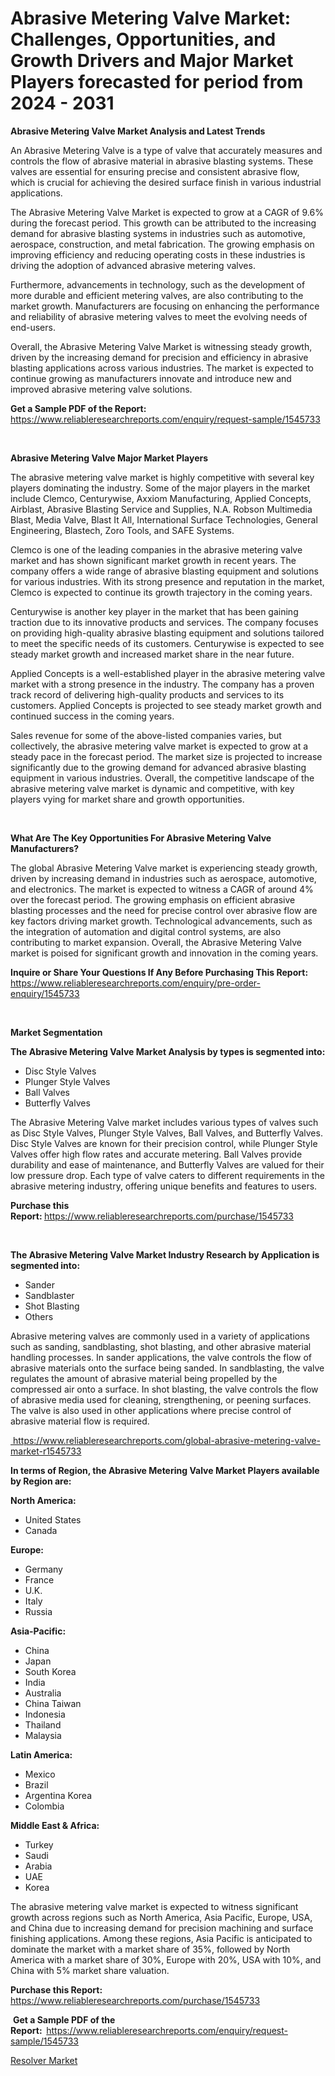 <p><h1>Abrasive Metering Valve Market: Challenges, Opportunities, and Growth Drivers and Major Market Players forecasted for period from 2024 - 2031</h1></p><p><strong>Abrasive Metering Valve Market Analysis and Latest Trends</strong></p>
<p><p>An Abrasive Metering Valve is a type of valve that accurately measures and controls the flow of abrasive material in abrasive blasting systems. These valves are essential for ensuring precise and consistent abrasive flow, which is crucial for achieving the desired surface finish in various industrial applications.</p><p>The Abrasive Metering Valve Market is expected to grow at a CAGR of 9.6% during the forecast period. This growth can be attributed to the increasing demand for abrasive blasting systems in industries such as automotive, aerospace, construction, and metal fabrication. The growing emphasis on improving efficiency and reducing operating costs in these industries is driving the adoption of advanced abrasive metering valves.</p><p>Furthermore, advancements in technology, such as the development of more durable and efficient metering valves, are also contributing to the market growth. Manufacturers are focusing on enhancing the performance and reliability of abrasive metering valves to meet the evolving needs of end-users.</p><p>Overall, the Abrasive Metering Valve Market is witnessing steady growth, driven by the increasing demand for precision and efficiency in abrasive blasting applications across various industries. The market is expected to continue growing as manufacturers innovate and introduce new and improved abrasive metering valve solutions.</p></p>
<p><strong>Get a Sample PDF of the Report:&nbsp;</strong> <a href="https://www.reliableresearchreports.com/enquiry/request-sample/1545733">https://www.reliableresearchreports.com/enquiry/request-sample/1545733</a></p>
<p>&nbsp;</p>
<p><strong>Abrasive Metering Valve Major Market Players</strong></p>
<p><p>The abrasive metering valve market is highly competitive with several key players dominating the industry. Some of the major players in the market include Clemco, Centurywise, Axxiom Manufacturing, Applied Concepts, Airblast, Abrasive Blasting Service and Supplies, N.A. Robson Multimedia Blast, Media Valve, Blast It All, International Surface Technologies, General Engineering, Blastech, Zoro Tools, and SAFE Systems.</p><p>Clemco is one of the leading companies in the abrasive metering valve market and has shown significant market growth in recent years. The company offers a wide range of abrasive blasting equipment and solutions for various industries. With its strong presence and reputation in the market, Clemco is expected to continue its growth trajectory in the coming years.</p><p>Centurywise is another key player in the market that has been gaining traction due to its innovative products and services. The company focuses on providing high-quality abrasive blasting equipment and solutions tailored to meet the specific needs of its customers. Centurywise is expected to see steady market growth and increased market share in the near future.</p><p>Applied Concepts is a well-established player in the abrasive metering valve market with a strong presence in the industry. The company has a proven track record of delivering high-quality products and services to its customers. Applied Concepts is projected to see steady market growth and continued success in the coming years.</p><p>Sales revenue for some of the above-listed companies varies, but collectively, the abrasive metering valve market is expected to grow at a steady pace in the forecast period. The market size is projected to increase significantly due to the growing demand for advanced abrasive blasting equipment in various industries. Overall, the competitive landscape of the abrasive metering valve market is dynamic and competitive, with key players vying for market share and growth opportunities.</p></p>
<p>&nbsp;</p>
<p><strong>What Are The Key Opportunities For Abrasive Metering Valve Manufacturers?</strong></p>
<p><p>The global Abrasive Metering Valve market is experiencing steady growth, driven by increasing demand in industries such as aerospace, automotive, and electronics. The market is expected to witness a CAGR of around 4% over the forecast period. The growing emphasis on efficient abrasive blasting processes and the need for precise control over abrasive flow are key factors driving market growth. Technological advancements, such as the integration of automation and digital control systems, are also contributing to market expansion. Overall, the Abrasive Metering Valve market is poised for significant growth and innovation in the coming years.</p></p>
<p><strong>Inquire or Share Your Questions If Any Before Purchasing This Report:</strong> <a href="https://www.reliableresearchreports.com/enquiry/pre-order-enquiry/1545733">https://www.reliableresearchreports.com/enquiry/pre-order-enquiry/1545733</a></p>
<p>&nbsp;</p>
<p><strong>Market Segmentation</strong></p>
<p><strong>The Abrasive Metering Valve Market Analysis by types is segmented into:</strong></p>
<p><ul><li>Disc Style Valves</li><li>Plunger Style Valves</li><li>Ball Valves</li><li>Butterfly Valves</li></ul></p>
<p><p>The Abrasive Metering Valve market includes various types of valves such as Disc Style Valves, Plunger Style Valves, Ball Valves, and Butterfly Valves. Disc Style Valves are known for their precision control, while Plunger Style Valves offer high flow rates and accurate metering. Ball Valves provide durability and ease of maintenance, and Butterfly Valves are valued for their low pressure drop. Each type of valve caters to different requirements in the abrasive metering industry, offering unique benefits and features to users.</p></p>
<p><strong>Purchase this Report:&nbsp;</strong><a href="https://www.reliableresearchreports.com/purchase/1545733">https://www.reliableresearchreports.com/purchase/1545733</a></p>
<p>&nbsp;</p>
<p><strong>The Abrasive Metering Valve Market Industry Research by Application is segmented into:</strong></p>
<p><ul><li>Sander</li><li>Sandblaster</li><li>Shot Blasting</li><li>Others</li></ul></p>
<p><p>Abrasive metering valves are commonly used in a variety of applications such as sanding, sandblasting, shot blasting, and other abrasive material handling processes. In sander applications, the valve controls the flow of abrasive materials onto the surface being sanded. In sandblasting, the valve regulates the amount of abrasive material being propelled by the compressed air onto a surface. In shot blasting, the valve controls the flow of abrasive media used for cleaning, strengthening, or peening surfaces. The valve is also used in other applications where precise control of abrasive material flow is required.</p></p>
<p><a href="https://www.reliableresearchreports.com/global-abrasive-metering-valve-market-r1545733">&nbsp;https://www.reliableresearchreports.com/global-abrasive-metering-valve-market-r1545733</a></p>
<p><strong>In terms of Region, the Abrasive Metering Valve Market Players available by Region are:</strong></p>
<p>
    <p> <strong> North America: </strong>
        <ul>
            <li>United States</li>
            <li>Canada</li>
        </ul>
        </p> 
    <p> <strong> Europe: </strong>
        <ul>
            <li>Germany</li>
            <li>France</li>
            <li>U.K.</li>
            <li>Italy</li>
            <li>Russia</li>
        </ul>
        </p> 
    <p> <strong> Asia-Pacific: </strong>
        <ul>
            <li>China</li>
            <li>Japan</li>
            <li>South Korea</li>
            <li>India</li>
            <li>Australia</li>
            <li>China Taiwan</li>
            <li>Indonesia</li>
            <li>Thailand</li>
            <li>Malaysia</li>
        </ul>
        </p> 
    <p> <strong> Latin America: </strong>
        <ul>
            <li>Mexico</li>
            <li>Brazil</li>
            <li>Argentina Korea</li>
            <li>Colombia</li>
        </ul>
        </p> 
    <p> <strong> Middle East & Africa: </strong>
        <ul>
            <li>Turkey</li>
            <li>Saudi</li>
            <li>Arabia</li>
            <li>UAE</li>
            <li>Korea</li>
        </ul>
    </p>
    </p>
<p><p>The abrasive metering valve market is expected to witness significant growth across regions such as North America, Asia Pacific, Europe, USA, and China due to increasing demand for precision machining and surface finishing applications. Among these regions, Asia Pacific is anticipated to dominate the market with a market share of 35%, followed by North America with a market share of 30%, Europe with 20%, USA with 10%, and China with 5% market share valuation.</p></p>
<p><strong>Purchase this Report: </strong><a href="https://www.reliableresearchreports.com/purchase/1545733">https://www.reliableresearchreports.com/purchase/1545733</a></p>
<p>&nbsp;<strong>Get a Sample PDF of the Report:&nbsp;&nbsp;</strong><a href="https://www.reliableresearchreports.com/enquiry/request-sample/1545733">https://www.reliableresearchreports.com/enquiry/request-sample/1545733</a></p>
<p><strong></strong></p>
<p><p><a href="https://spotless-saver-8fd.notion.site/Resolver-Market-Size-and-Market-Trends-Complete-Industry-Overview-2024-to-2031-9f6a584ebd734c9b90ed325dab151480">Resolver Market</a></p></p>